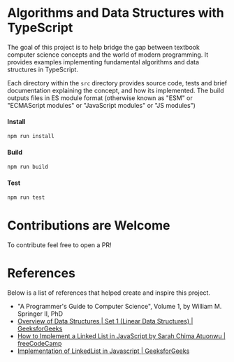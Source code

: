 # Algorithms and Data Structures with TypeScript

The goal of this project is to help bridge the gap between textbook computer science concepts and the world of modern programming. It provides examples implementing fundamental algorithms and data structures in TypeScript.

Each directory within the `src` directory provides source code, tests and brief documentation explaining the concept, and how its implemented. The build outputs files in ES module format (otherwise known as "ESM" or "ECMAScript modules" or "JavaScript modules" or "JS modules")

#### Install

```bash
npm run install
```

#### Build

```bash
npm run build
```

#### Test

```bash
npm run test
```

# Contributions are Welcome

To contribute feel free to open a PR!

# References

Below is a list of references that helped create and inspire this project.

- "A Programmer's Guide to Computer Science", Volume 1, by William M. Springer II, PhD
- [Overview of Data Structures | Set 1 (Linear Data Structures) | GeeksforGeeks](https://www.geeksforgeeks.org/overview-of-data-structures-set-1-linear-data-structures/)
- [How to Implement a Linked List in JavaScript by Sarah Chima Atuonwu | freeCodeCamp](https://www.freecodecamp.org/news/implementing-a-linked-list-in-javascript/)
- [Implementation of LinkedList in Javascript | GeeksforGeeks](https://www.geeksforgeeks.org/implementation-linkedlist-javascript/)
